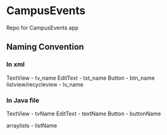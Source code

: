 # CampusEvents
Repo for CampusEvents app


## Naming Convention

### In xml
TextView - tv_name
EditText - txt_name
Button - btn_name
listview/recycleview - lv_name


### In Java file

TextView - tvName
EditText - textName
Button - buttonName

arraylists - listName
